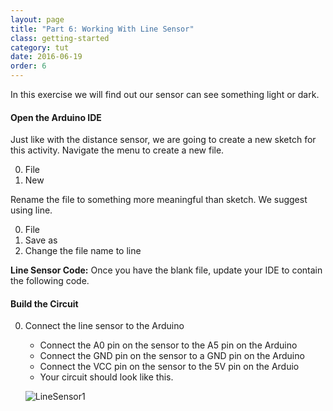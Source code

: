 ```yaml
---
layout: page
title: "Part 6: Working With Line Sensor"
class: getting-started
category: tut
date: 2016-06-19
order: 6
---
```


In this exercise we will find out our sensor can see something light or
dark.

#### Open the Arduino IDE

Just like with the distance sensor, we are going to create a new sketch for this activity. Navigate the menu to create a new file.

0. File
0. New

Rename the file to something more meaningful than sketch. We suggest using line.

0. File
0. Save as
0. Change the file name to line

**Line Sensor Code:**
Once you have the blank file, update your IDE to contain the following code.

<script src="https://gist.github.com/dennisburton/fd501f8a41e0f0cc2475ab3219ddd017.js"></script>

#### Build the Circuit

0. Connect the line sensor to the Arduino
   * Connect the A0 pin on the sensor to the A5 pin on the Arduino
   * Connect the GND pin on the sensor to a GND pin on the Arduino
   * Connect the VCC pin on the sensor to the 5V pin on the Arduio
   * Your circuit should look like this.

    ![LineSensor1]({{site.baseurl}}/assets/part6/line-sensor.png)




